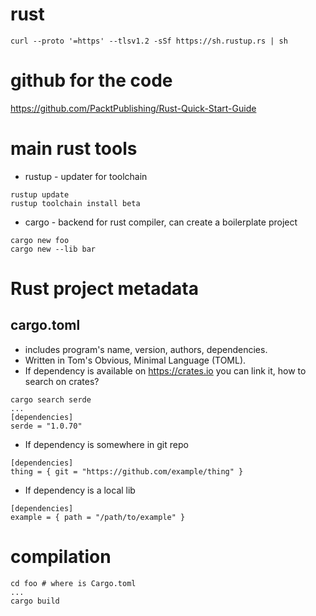# rust
```
curl --proto '=https' --tlsv1.2 -sSf https://sh.rustup.rs | sh
```
# github for the code 
https://github.com/PacktPublishing/Rust-Quick-Start-Guide

# main rust tools
* rustup - updater for toolchain
```
rustup update
rustup toolchain install beta
```
* cargo - backend for rust compiler, can create a boilerplate project
```
cargo new foo
cargo new --lib bar
```


# Rust project metadata
## cargo.toml 
* includes  program's name, version, authors, dependencies. 
* Written in Tom's Obvious, Minimal Language (TOML). 
* If dependency is available on https://crates.io you can link it, how to search on crates?
```
cargo search serde
...
[dependencies]
serde = "1.0.70"
```
* If dependency is somewhere in git repo
```
[dependencies]
thing = { git = "https://github.com/example/thing" }
```
* If dependency is a local lib
```
[dependencies]
example = { path = "/path/to/example" }
```
# compilation
```
cd foo # where is Cargo.toml
...
cargo build
```
